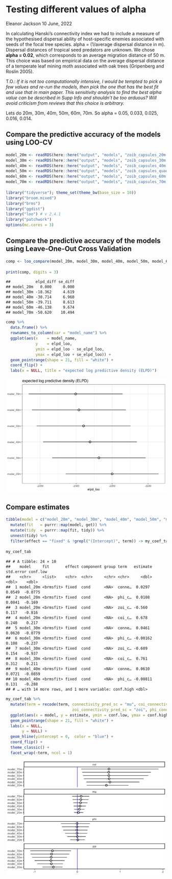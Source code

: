 Testing different values of alpha
================
Eleanor Jackson
10 June, 2022

In calculating Hanski’s connectivity index we had to include a measure
of the hypothesised dispersal ability of host-specific enemies
associated with seeds of the focal tree species. alpha = (1/average
dispersal distance in m). Dispersal distances of tropical seed predators
are unknown. We chose **alpha = 0.02**, which corresponds to an average
migration distance of 50 m. This choice was based on empirical data on
the average dispersal distance of a temperate leaf mining moth
associated with oak trees (Gripenberg and Roslin 2005).

T.O.: *If it is not too computationally intensive, I would be tempted to
pick a few values and re-run the models, then pick the one that has the
best fit and use that in main paper. This sensitivity analysis to find
the best alpha value can be described in Supp Info and shouldn’t be too
arduous? Will avoid criticism from reviews that this choice is
arbitrary.*

Lets do 20m, 30m, 40m, 50m, 60m, 70m. So alpha = 0.05, 0.033, 0.025,
0.016, 0.014.

## Compare the predictive accuracy of the models using LOO-CV

``` r
model_20m <- readRDS(here::here("output", "models", "zoib_capsules_20m.rds"))
model_30m <- readRDS(here::here("output", "models", "zoib_capsules_30m.rds"))
model_40m <- readRDS(here::here("output", "models", "zoib_capsules_40m.rds"))
model_50m <- readRDS(here::here("output", "models", "zoib_capsules_quad_rslope_nest.rds"))
model_60m <- readRDS(here::here("output", "models", "zoib_capsules_60m.rds"))
model_70m <- readRDS(here::here("output", "models", "zoib_capsules_70m.rds"))

library("tidyverse"); theme_set(theme_bw(base_size = 10))
library("broom.mixed")
library("brms")
library("ggdist")
library("loo") # v 2.4.1
library("patchwork")
options(mc.cores = 3)
```

## Compare the predictive accuracy of the models using Leave-One-Out Cross Validation

``` r
comp <- loo_compare(model_20m, model_30m, model_40m, model_50m, model_60m, model_70m)

print(comp, digits = 3)
```

    ##           elpd_diff se_diff
    ## model_20m   0.000     0.000
    ## model_30m -18.362     4.619
    ## model_40m -30.714     6.960
    ## model_50m -39.711     8.613
    ## model_60m -46.138     9.674
    ## model_70m -50.620    10.494

``` r
comp %>% 
  data.frame() %>% 
  rownames_to_column(var = "model_name") %>% 
  ggplot(aes(x    = model_name, 
             y    = elpd_loo, 
             ymin = elpd_loo - se_elpd_loo, 
             ymax = elpd_loo + se_elpd_loo)) +
  geom_pointrange(shape = 21, fill = "white") +
  coord_flip() +
  labs(x = NULL, title = "expected log predictive density (ELPD)") 
```

![](figures/12_testing-alpha-values/loo-compare-1.png)<!-- -->

## Compare estimates

``` r
tibble(model = c("model_20m", "model_30m", "model_40m", "model_50m", "model_60m", "model_70m")) %>% 
  mutate(fit   = purrr::map(model, get)) %>% 
  mutate(tidy  = purrr::map(fit, tidy)) %>% 
  unnest(tidy) %>% 
  filter(effect == "fixed" & !grepl("(Intercept)", term)) -> my_coef_tab

my_coef_tab
```

    ## # A tibble: 24 × 10
    ##    model     fit       effect component group term   estimate std.error conf.low
    ##    <chr>     <list>    <chr>  <chr>     <chr> <chr>     <dbl>     <dbl>    <dbl>
    ##  1 model_20m <brmsfit> fixed  cond      <NA>  conne…  0.0297     0.0549  -0.0775
    ##  2 model_20m <brmsfit> fixed  cond      <NA>  phi_c…  0.0108     0.0841  -0.169 
    ##  3 model_20m <brmsfit> fixed  cond      <NA>  zoi_c… -0.560      0.117   -0.816 
    ##  4 model_20m <brmsfit> fixed  cond      <NA>  coi_c…  0.678      0.240    0.217 
    ##  5 model_30m <brmsfit> fixed  cond      <NA>  conne…  0.0461     0.0620  -0.0779
    ##  6 model_30m <brmsfit> fixed  cond      <NA>  phi_c… -0.00162    0.108   -0.237 
    ##  7 model_30m <brmsfit> fixed  cond      <NA>  zoi_c… -0.609      0.154   -0.937 
    ##  8 model_30m <brmsfit> fixed  cond      <NA>  coi_c…  0.761      0.312    0.211 
    ##  9 model_40m <brmsfit> fixed  cond      <NA>  conne…  0.0610     0.0721  -0.0859
    ## 10 model_40m <brmsfit> fixed  cond      <NA>  phi_c… -0.00811    0.131   -0.288 
    ## # … with 14 more rows, and 1 more variable: conf.high <dbl>

``` r
my_coef_tab %>% 
  mutate(term = recode(term, connectivity_pred_sc = "mu", coi_connectivity_pred_sc = "coi",
                             zoi_connectivity_pred_sc = "zoi", phi_connectivity_pred_sc = "phi")) %>% 
  ggplot(aes(x = model, y = estimate, ymin = conf.low, ymax = conf.high)) +
  geom_pointrange(shape = 21, fill = "white") +
  labs(x = NULL,
       y = NULL) +
  geom_hline(yintercept = 0,  color = "blue") +
  coord_flip() +
  theme_classic() +
  facet_wrap(~term, ncol = 1)
```

![](figures/12_testing-alpha-values/estimate-compare-1.png)<!-- -->
